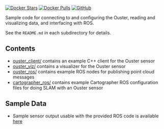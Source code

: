 [![Docker Stars](https://img.shields.io/docker/stars/kbearrk/ouster_example_cartographer.svg)](https://hub.docker.com/r/kbearrk/ouster_example_cartographer/)
[![Docker Pulls](https://img.shields.io/docker/pulls/kbearrk/ouster_example_cartographer.svg)](https://hub.docker.com/r/kbearrk/ouster_example_cartographer/)
[![GitHub](https://img.shields.io/github/license/mashape/apistatus.svg)](https://github.com/Krishtof-Korda/ouster_example_cartographer/blob/master/LICENSE)


Sample code for connecting to and configuring the Ouster, reading and visualizing
data, and interfacing with ROS.

See the `README.md` in each subdirectory for details.

## Contents
* [ouster_client/](ouster_client/README.md) contains an example C++ client for the Ouster sensor
* [ouster_viz/](ouster_viz/README.md) contains a visualizer for the Ouster sensor
* [ouster_ros/](ouster_ros/README.md) contains example ROS nodes for publishing point cloud messages
* [cartographer_ros/](cartographer_ros/) contains example Cartographer ROS configuration files for doing SLAM with an Ouster sensor

## Sample Data
* Sample sensor output usable with the provided ROS code is available
  [here](https://data.ouster.io/sample-data-1.13)

